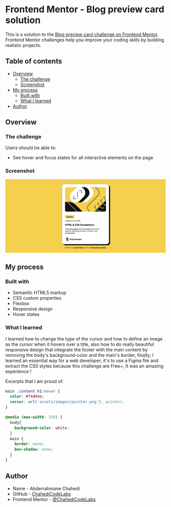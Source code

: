 # Frontend Mentor - Blog preview card solution

This is a solution to the [Blog preview card challenge on Frontend Mentor](https://www.frontendmentor.io/challenges/blog-preview-card-ckPaj01IcS). Frontend Mentor challenges help you improve your coding skills by building realistic projects. 

## Table of contents

- [Overview](#overview)
  - [The challenge](#the-challenge)
  - [Screenshot](#screenshot)
- [My process](#my-process)
  - [Built with](#built-with)
  - [What I learned](#what-i-learned)
- [Author](#author)

## Overview

### The challenge

Users should be able to:

- See hover and focus states for all interactive elements on the page

### Screenshot

![](screenshot.png)

## My process

### Built with

- Semantic HTML5 markup
- CSS custom properties
- Flexbox
- Responsive design
- Hover states

### What I learned

I learned how to change the type of the cursor and how to define an image as the cursor when it hovers over a title, also how to do really beautiful responsive design that integrate the footer with the main content by removing the body's background-color and the main's border, finally; I learned an essential way for a web developer; it's to use a Figma file and extract the CSS styles because this challenge are Free+, It was an amazing experience !

Excerpts that I am proud of:

```css
main .content h1:hover {
  color: #f4d04e;
  cursor: url('assets/images/pointer.png'), pointer;
}
```
```css
@media (max-width: 350) {
  body{
    background-color: white;
  }
  main {
    border: none;
    box-shadow: none;
  }
}
```

## Author

- Name - Abderrahmane Chahedi
- GitHub - [ChahediCodeLabs](https://github.com/ChahediCodeLabs/)
- Frontend Mentor - [@ChahediCodeLabs](https://www.frontendmentor.io/profile/ChahediCodeLabs)
